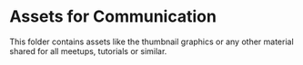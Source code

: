 # Assets for Communication

This folder contains assets like the thumbnail graphics or any other material shared for all meetups, tutorials or similar.
